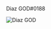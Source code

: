 

Diaz GOD#0188

![Diaz GOD](https://cdn.discordapp.com/attachments/809543761545527357/846058670105559060/diaz_loading.png)
